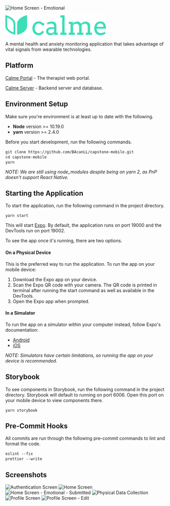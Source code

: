![Home Screen - Emotional](https://user-images.githubusercontent.com/23129036/113631671-c9539d80-9637-11eb-99d0-b16a98b69190.png)  

![Logo](assets/brand.png)

A mental health and anxiety monitoring application that takes advantage of vital signals from wearable technologies.

## Platform

[Calme Portal](https://github.com/BAcanLL/capstone) - The therapist web portal.

[Calme Server](https://github.com/BAcanLL/capstone-server) - Backend server and database.

## Environment Setup
Make sure you're environment is at least up to date with the following.

* **Node** version >= 10.19.0
* **yarn** version >= 2.4.0

Before you start development, run the following commands.
```
git clone https://github.com/BAcanLL/capstone-mobile.git
cd capstone-mobile
yarn
```

_NOTE: We are still using node_modules despite being on yarn 2, as PnP doesn't support React Native._
## Starting the Application
To start the application, run the following command in the project directory.
```
yarn start
```
This will start [Expo](https://docs.expo.io/). By default, the application runs on port 19000 and the DevTools run on port 19002. 

To see the app once it's running, there are two options.

#### On a Physical Device

This is the preferred way to run the application. To run the app on your mobile device:
1. Download the Expo app on your device.
2. Scan the Expo QR code with your camera. The QR code is printed in terminal after running the start command as well as available in the DevTools.
3. Open the Expo app when prompted.

#### In a Simulator

To run the app on a simulator within your computer instead, follow Expo's documentation:
* [Android](https://docs.expo.io/workflow/android-studio-emulator/)
* [iOS](https://docs.expo.io/workflow/ios-simulator/)

_NOTE: Simulators have certain limitations, so running the app on your device is recommended._

## Storybook
To see components in Storybook, run the following command in the project directory. Storybook will default to running on port 6006. Open this port on your mobile device to view components there.
```
yarn storybook
```

## Pre-Commit Hooks
All commits are run through the following pre-commit commands to lint and format the code.
```
eslint --fix
prettier --write
```

## Screenshots
![Authentication Screen](https://user-images.githubusercontent.com/23129036/113631732-e1c3b800-9637-11eb-9b02-22a4e4a54ff1.png)
![Home Screen](https://user-images.githubusercontent.com/23129036/113631716-dbcdd700-9637-11eb-99cb-3561d5dd0430.png)
![Home Screen - Emotional - Submitted](https://user-images.githubusercontent.com/23129036/113631721-dec8c780-9637-11eb-945f-9a8a19cd598f.png)
![Physical Data Collection](https://user-images.githubusercontent.com/23129036/113631783-f6a04b80-9637-11eb-9372-8f40492bda8d.png)
![Profile Screen](https://user-images.githubusercontent.com/23129036/113631801-ff911d00-9637-11eb-8e33-7d780e016791.png)
![Profile Screen - Edit](https://user-images.githubusercontent.com/23129036/113631790-fb64ff80-9637-11eb-84e3-620c8323a24c.png)

